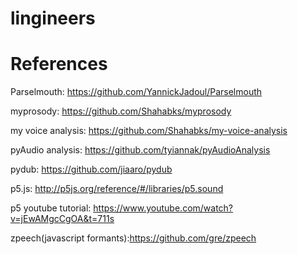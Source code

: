# lingineers

# References

Parselmouth: https://github.com/YannickJadoul/Parselmouth

myprosody: https://github.com/Shahabks/myprosody

my voice analysis: https://github.com/Shahabks/my-voice-analysis

pyAudio analysis: https://github.com/tyiannak/pyAudioAnalysis

pydub: https://github.com/jiaaro/pydub

p5.js: http://p5js.org/reference/#/libraries/p5.sound

p5 youtube tutorial: https://www.youtube.com/watch?v=jEwAMgcCgOA&t=711s

zpeech(javascript formants):https://github.com/gre/zpeech



